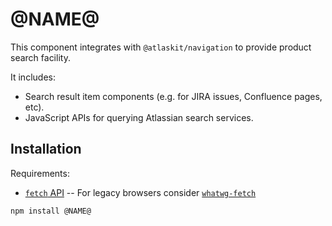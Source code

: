 # @NAME@

This component integrates with `@atlaskit/navigation` to provide product search facility.

It includes:

- Search result item components (e.g. for JIRA issues, Confluence pages, etc).
- JavaScript APIs for querying Atlassian search services.

## Installation

Requirements:

- [`fetch` API](https://developer.mozilla.org/en/docs/Web/API/Fetch_API) -- For legacy browsers consider [`whatwg-fetch`](https://github.com/github/fetch)

```sh
npm install @NAME@
```
